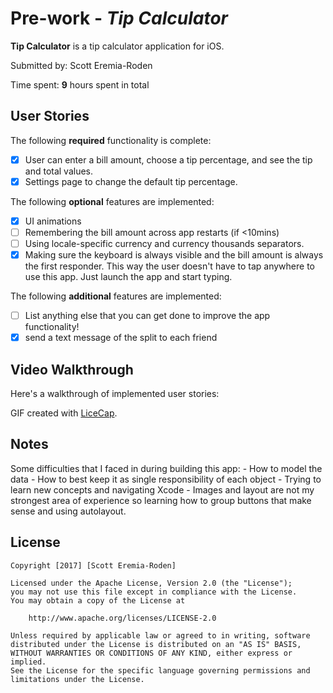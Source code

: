 # Pre-work - *Tip Calculator*

**Tip Calculator** is a tip calculator application for iOS.

Submitted by: Scott Eremia-Roden

Time spent: **9** hours spent in total

## User Stories

The following **required** functionality is complete:

* [x] User can enter a bill amount, choose a tip percentage, and see the tip and total values.
* [x] Settings page to change the default tip percentage.

The following **optional** features are implemented:
* [x] UI animations
* [ ] Remembering the bill amount across app restarts (if <10mins)
* [ ] Using locale-specific currency and currency thousands separators.
* [x] Making sure the keyboard is always visible and the bill amount is always the first responder. This way the user doesn't have to tap anywhere to use this app. Just launch the app and start typing.

The following **additional** features are implemented:

- [ ] List anything else that you can get done to improve the app functionality!
- [x] send a text message of the split to each friend

## Video Walkthrough 

Here's a walkthrough of implemented user stories:

<blockquote class="imgur-embed-pub" lang="en" data-id="VdWmL1d"><a href="//imgur.com/VdWmL1d"></a></blockquote><script async src="//s.imgur.com/min/embed.js" charset="utf-8"></script>

GIF created with [LiceCap](http://www.cockos.com/licecap/).

## Notes

Some difficulties that I faced in during building this app:
    - How to model the data
    - How to best keep it as single responsibility of each object
    - Trying to learn new concepts and navigating Xcode
    - Images and layout are not my strongest area of experience so learning how to group buttons that make sense and using autolayout.

## License

    Copyright [2017] [Scott Eremia-Roden]

    Licensed under the Apache License, Version 2.0 (the "License");
    you may not use this file except in compliance with the License.
    You may obtain a copy of the License at

        http://www.apache.org/licenses/LICENSE-2.0

    Unless required by applicable law or agreed to in writing, software
    distributed under the License is distributed on an "AS IS" BASIS,
    WITHOUT WARRANTIES OR CONDITIONS OF ANY KIND, either express or implied.
    See the License for the specific language governing permissions and
    limitations under the License.
